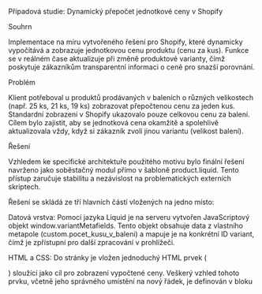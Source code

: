 Případová studie: Dynamický přepočet jednotkové ceny v Shopify

Souhrn

Implementace na míru vytvořeného řešení pro Shopify, které dynamicky vypočítává a zobrazuje jednotkovou cenu produktu (cenu za kus). Funkce se v reálném čase aktualizuje při změně produktové varianty, čímž poskytuje zákazníkům transparentní informaci o ceně pro snazší porovnání.

Problém

Klient potřeboval u produktů prodávaných v baleních o různých velikostech (např. 25 ks, 21 ks, 19 ks) zobrazovat přepočtenou cenu za jeden kus. Standardní zobrazení v Shopify ukazovalo pouze celkovou cenu za balení. Cílem bylo zajistit, aby se jednotková cena okamžitě a spolehlivě aktualizovala vždy, když si zákazník zvolí jinou variantu (velikost balení).

Řešení

Vzhledem ke specifické architektuře použitého motivu bylo finální řešení navrženo jako soběstačný modul přímo v šabloně product.liquid. Tento přístup zaručuje stabilitu a nezávislost na problematických externích skriptech.

Řešení se skládá ze tří hlavních částí vložených na jedno místo:



Datová vrstva: Pomocí jazyka Liquid je na serveru vytvořen JavaScriptový objekt window.variantMetafields. Tento objekt obsahuje data z vlastního metapole (custom.pocet_kusu_v_baleni) a mapuje je na konkrétní ID variant, čímž je zpřístupní pro další zpracování v prohlížeči.

HTML a CSS: Do stránky je vložen jednoduchý HTML prvek (<div class="unit-price"></div>) sloužící jako cíl pro zobrazení vypočtené ceny. Veškerý vzhled tohoto prvku, včetně jeho správného umístění na nový řádek, je definován v bloku <style>, který je součástí modulu.

Logika: Izolovaný JavaScriptový skript naslouchá na standardní událost change na produktovém formuláři. Po výběru varianty spustí funkci updateUnitPrice. Tato funkce získá potřebná data, provede výpočet (cena varianty / počet kusů), výsledek naformátuje jako českou měnu a dynamicky ho vloží do cílového HTML prvku. Skript také zajišťuje správné zobrazení pro výchozí variantu při prvním načtení stránky.

